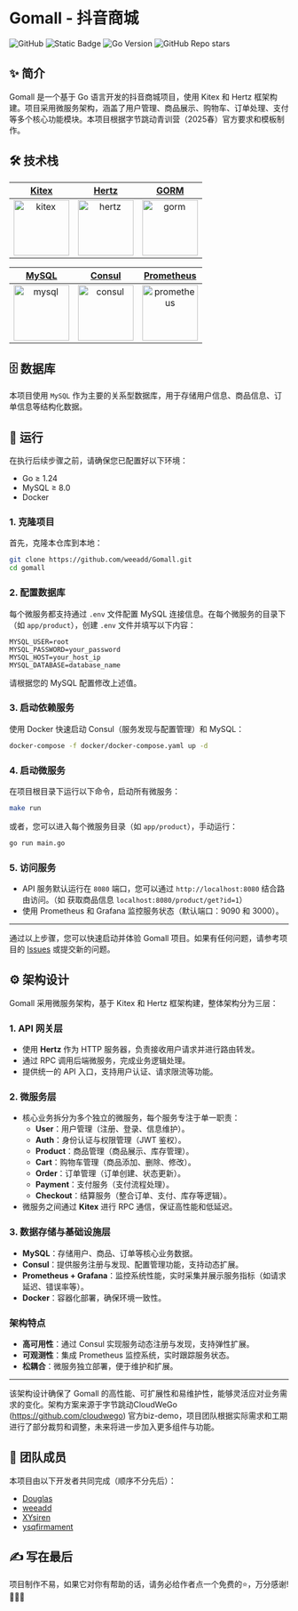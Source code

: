 # Gomall - 抖音商城

![GitHub](https://img.shields.io/github/license/weeadd/Gomall)
![Static Badge](https://img.shields.io/badge/collaborator-4-lightblue)
![Go Version](https://img.shields.io/badge/go-1.24+-blue.svg)
![GitHub Repo stars](https://img.shields.io/github/stars/weeadd/Gomall)

## ✨ 简介

Gomall 是一个基于 Go 语言开发的抖音商城项目，使用 Kitex 和 Hertz 框架构建。项目采用微服务架构，涵盖了用户管理、商品展示、购物车、订单处理、支付等多个核心功能模块。本项目根据字节跳动青训营（2025春）官方要求和模板制作。

## 🛠 技术栈
<div align="center">

| [Kitex](https://www.cloudwego.io/zh/docs/kitex/) | [Hertz](https://www.cloudwego.io/zh/docs/hertz/) | [GORM](https://gorm.io/) |
|:---:|:--:|:--:|
| [<img src="https://avatars.githubusercontent.com/u/79236453?s=200&v=4" alt="kitex" height="100px"/>](https://www.cloudwego.io/zh/docs/kitex/) | [<img src="https://avatars.githubusercontent.com/u/79236453?s=200&v=4" alt="hertz" height="100px"/>](https://www.cloudwego.io/zh/docs/hertz/) | [<img src="https://gorm.io/favicon.ico" alt="gorm" height="100px"/>](https://gorm.io/) |

| [MySQL](https://www.mysql.com/) | [Consul](https://www.consul.io/) | [Prometheus](https://prometheus.io/) |
|:---:|:--:|:--:|
| [<img src="https://www.mysql.com/common/logos/logo-mysql-170x115.png" alt="mysql" height="100px" width="100px"/>](https://www.mysql.com/) | [<img src="https://www.consul.io/_next/static/media/consul-community_on-light.e8e68a5f.svg" alt="consul" height="100px" width="100px"/>](https://www.consul.io/) | [<img src="https://prometheus.io/assets/prometheus_logo_grey.svg" alt="prometheus" height="100px"/>](https://prometheus.io/) |

</div>

## 🗄️ 数据库

本项目使用 `MySQL` 作为主要的关系型数据库，用于存储用户信息、商品信息、订单信息等结构化数据。

## 🚀 运行

在执行后续步骤之前，请确保您已配置好以下环境：

- Go ≥ 1.24
- MySQL ≥ 8.0
- Docker
  
### 1. 克隆项目
首先，克隆本仓库到本地：
```bash
git clone https://github.com/weeadd/Gomall.git
cd gomall
```

### 2. 配置数据库
每个微服务都支持通过 `.env` 文件配置 MySQL 连接信息。在每个微服务的目录下（如 `app/product`），创建 `.env` 文件并填写以下内容：
```env
MYSQL_USER=root
MYSQL_PASSWORD=your_password
MYSQL_HOST=your_host_ip
MYSQL_DATABASE=database_name
```
请根据您的 MySQL 配置修改上述值。

### 3. 启动依赖服务
使用 Docker 快速启动 Consul（服务发现与配置管理）和 MySQL：
```bash
docker-compose -f docker/docker-compose.yaml up -d
```

### 4. 启动微服务
在项目根目录下运行以下命令，启动所有微服务：
```bash
make run
```
或者，您可以进入每个微服务目录（如 `app/product`），手动运行：
```bash
go run main.go
```

### 5. 访问服务
- API 服务默认运行在 `8080` 端口，您可以通过 `http://localhost:8080` 结合路由访问。（如 获取商品信息 `localhost:8080/product/get?id=1`）
- 使用 Prometheus 和 Grafana 监控服务状态（默认端口：9090 和 3000）。

---

通过以上步骤，您可以快速启动并体验 Gomall 项目。如果有任何问题，请参考项目的 [Issues](https://github.com/weeadd/Gomall/issues) 或提交新的问题。

## ⚙️ 架构设计

Gomall 采用微服务架构，基于 Kitex 和 Hertz 框架构建，整体架构分为三层：

### 1. **API 网关层**
   - 使用 **Hertz** 作为 HTTP 服务器，负责接收用户请求并进行路由转发。
   - 通过 RPC 调用后端微服务，完成业务逻辑处理。
   - 提供统一的 API 入口，支持用户认证、请求限流等功能。

### 2. **微服务层**
   - 核心业务拆分为多个独立的微服务，每个服务专注于单一职责：
     - **User**：用户管理（注册、登录、信息维护）。
     - **Auth**：身份认证与权限管理（JWT 鉴权）。
     - **Product**：商品管理（商品展示、库存管理）。
     - **Cart**：购物车管理（商品添加、删除、修改）。
     - **Order**：订单管理（订单创建、状态更新）。
     - **Payment**：支付服务（支付流程处理）。
     - **Checkout**：结算服务（整合订单、支付、库存等逻辑）。
   - 微服务之间通过 **Kitex** 进行 RPC 通信，保证高性能和低延迟。

### 3. **数据存储与基础设施层**
   - **MySQL**：存储用户、商品、订单等核心业务数据。
   - **Consul**：提供服务注册与发现、配置管理功能，支持动态扩展。
   - **Prometheus + Grafana**：监控系统性能，实时采集并展示服务指标（如请求延迟、错误率等）。
   - **Docker**：容器化部署，确保环境一致性。

### 架构特点
- **高可用性**：通过 Consul 实现服务动态注册与发现，支持弹性扩展。
- **可观测性**：集成 Prometheus 监控系统，实时跟踪服务状态。
- **松耦合**：微服务独立部署，便于维护和扩展。

---

该架构设计确保了 Gomall 的高性能、可扩展性和易维护性，能够灵活应对业务需求的变化。架构方案来源于字节跳动CloudWeGo (https://github.com/cloudwego) 官方biz-demo，项目团队根据实际需求和工期进行了部分裁剪和调整，未来将进一步加入更多组件与功能。

## 🤝 团队成员

本项目由以下开发者共同完成（顺序不分先后）：

- [Douglas](https://github.com/108474839)
- [weeadd](https://github.com/weeadd)
- [XYsiren](https://github.com/XYsiren)
- [ysqfirmament](https://github.com/ysqfirmament)

## ✍️ 写在最后

项目制作不易，如果它对你有帮助的话，请务必给作者点一个免费的⭐，万分感谢!🙏🙏🙏
